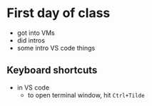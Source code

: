 # First day of class

- got into VMs
- did intros
- some intro VS code things

## Keyboard shortcuts

- in VS code
    - to open terminal window, hit `Ctrl+Tilde`